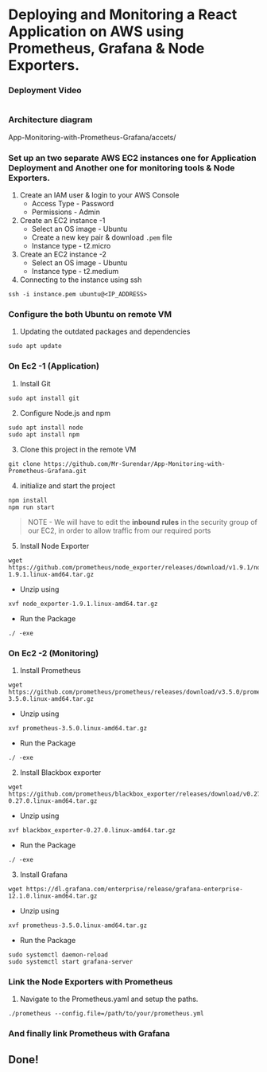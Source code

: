 # Deploying and Monitoring a React Application on AWS using Prometheus, Grafana & Node Exporters.

### Deployment Video
```

```

### Architecture diagram
App-Monitoring-with-Prometheus-Grafana/accets/
### Set up an two separate AWS EC2 instances one for Application Deployment and Another one for monitoring tools & Node Exporters.

1. Create an IAM user & login to your AWS Console
    - Access Type - Password
    - Permissions - Admin
2. Create an EC2 instance -1
    - Select an OS image - Ubuntu
    - Create a new key pair & download `.pem` file
    - Instance type - t2.micro
3. Create an EC2 instance -2
    - Select an OS image - Ubuntu
    - Instance type - t2.medium
4. Connecting to the instance using ssh
```
ssh -i instance.pem ubuntu@<IP_ADDRESS>
```

### Configure the both Ubuntu on remote VM

1. Updating the outdated packages and dependencies
```
sudo apt update
```
### On Ec2 -1 (Application)
1. Install Git 
```
sudo apt install git
```
2. Configure Node.js and npm
```
sudo apt install node
sudo apt install npm
```
3. Clone this project in the remote VM
```
git clone https://github.com/Mr-Surendar/App-Monitoring-with-Prometheus-Grafana.git
```
4. initialize and start the project
```
npm install
npm run start
```

> NOTE - We will have to edit the **inbound rules** in the security group of our EC2, in order to allow traffic from our required ports

5. Install Node Exporter
```
wget https://github.com/prometheus/node_exporter/releases/download/v1.9.1/node_exporter-1.9.1.linux-amd64.tar.gz
```
  - Unzip using
  ```
  xvf node_exporter-1.9.1.linux-amd64.tar.gz
  ```
  - Run the Package 
  ```
  ./ -exe
  ```
### On Ec2 -2 (Monitoring)
1. Install Prometheus
```
wget https://github.com/prometheus/prometheus/releases/download/v3.5.0/prometheus-3.5.0.linux-amd64.tar.gz
```
 - Unzip using
  ```
  xvf prometheus-3.5.0.linux-amd64.tar.gz
  ```
 - Run the Package 
  ```
  ./ -exe
  ```
2. Install Blackbox exporter
```
wget https://github.com/prometheus/blackbox_exporter/releases/download/v0.27.0/blackbox_exporter-0.27.0.linux-amd64.tar.gz
```
 - Unzip using
  ```
  xvf blackbox_exporter-0.27.0.linux-amd64.tar.gz
  ```
 - Run the Package 
  ```
  ./ -exe
  ```
3. Install Grafana
```
wget https://dl.grafana.com/enterprise/release/grafana-enterprise-12.1.0.linux-amd64.tar.gz
```
 - Unzip using
  ```
  xvf prometheus-3.5.0.linux-amd64.tar.gz
  ```
 - Run the Package 
  ```
  sudo systemctl daemon-reload
  sudo systemctl start grafana-server
  ```
### Link the Node Exporters with Prometheus 
1. Navigate to the Prometheus.yaml and setup the paths.
```
./prometheus --config.file=/path/to/your/prometheus.yml
```

### And finally link Prometheus with Grafana

## Done!
